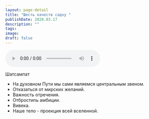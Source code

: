 ```yaml
---
layout: page-detail
title: "Шесть качеств садху "
publishDate: 2020.03.17
description: ""
tags:
image:
draft: false
---
```


<audio title="2020.03.17 - Шесть качеств садху .mp3" src="https://filer-api.advayta.org/v1.0/public/files/73868" controls=""></audio>

 Шатсампат  
* На духовном Пути мы сами являемся центральным звеном.
* Отказаться от мирских желаний.
* Важность отречения.
* Отбростиnь амбиции.
* Вивека.
* Наше тело - проекция всей вселенной.

  
